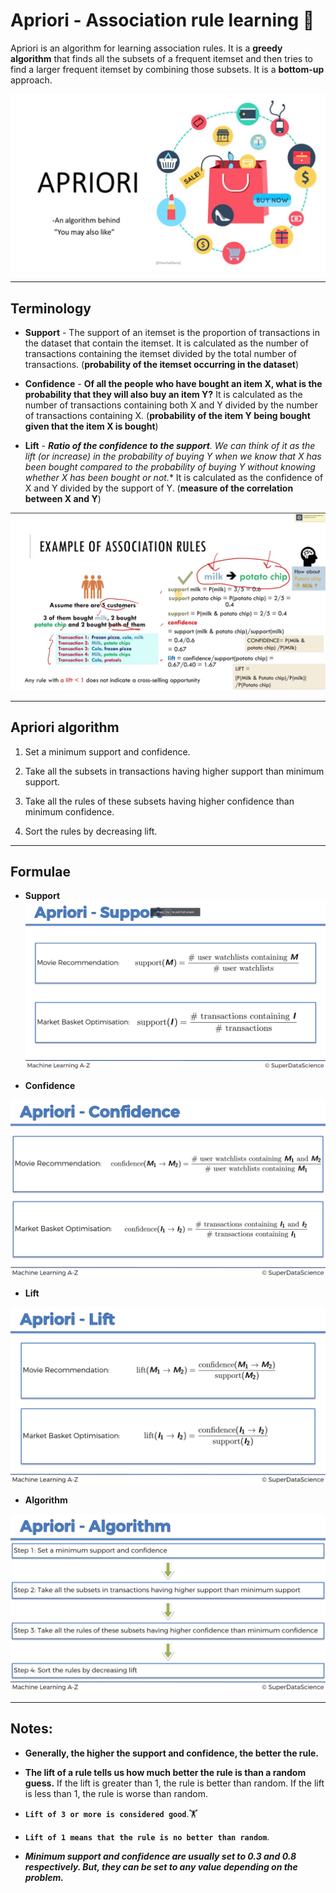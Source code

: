 # Apriori - Association rule learning 🛒

Apriori is an algorithm for learning association rules. It is a **greedy algorithm** that finds all the subsets of a frequent itemset and then tries to find a larger frequent itemset by combining those subsets. It is a **bottom-up** approach.

![apriori](../../images/05_association_rule_learning/apriori.jpg)

---

## Terminology

- **Support** - The support of an itemset is the proportion of transactions in the dataset that contain the itemset. It is calculated as the number of transactions containing the itemset divided by the total number of transactions. (**probability of the itemset occurring in the dataset**)

- **Confidence** - **Of all the people who have bought an item X, what is the probability that they will also buy an item Y?** It is calculated as the number of transactions containing both X and Y divided by the number of transactions containing X. (**probability of the item Y being bought given that the item X is bought**)

- **Lift** - ***Ratio of the confidence to the support**. We can think of it as the lift (or increase) in the probability of buying Y when we know that X has been bought compared to the probability of buying Y without knowing whether X has been bought or not.** It is calculated as the confidence of X and Y divided by the support of Y. (**measure of the correlation between X and Y**)

![support_confidence_lift](../../images/05_association_rule_learning/support_confidence_lift.jpg)

---

## Apriori algorithm

1. Set a minimum support and confidence.

2. Take all the subsets in transactions having higher support than minimum support.

3. Take all the rules of these subsets having higher confidence than minimum confidence.

4. Sort the rules by decreasing lift.

---

## Formulae

- **Support**
![support](../../images/05_association_rule_learning/support.png)

- **Confidence**

![confidence](../../images/05_association_rule_learning/confidence.png)

- **Lift**

![lift](../../images/05_association_rule_learning/lift.png)

- **Algorithm**

![algorithm](../../images/05_association_rule_learning/algorithm.png)

---

## Notes:

- **Generally, the higher the support and confidence, the better the rule.**

- **The lift of a rule tells us how much better the rule is than a random guess.** If the lift is greater than 1, the rule is better than random. If the lift is less than 1, the rule is worse than random.


- **`Lift of 3 or more is considered good`**.🏋️

- **`Lift of 1 means that the rule is no better than random`**.

- ***Minimum support and confidence are usually set to 0.3 and 0.8 respectively. But, they can be set to any value depending on the problem.***